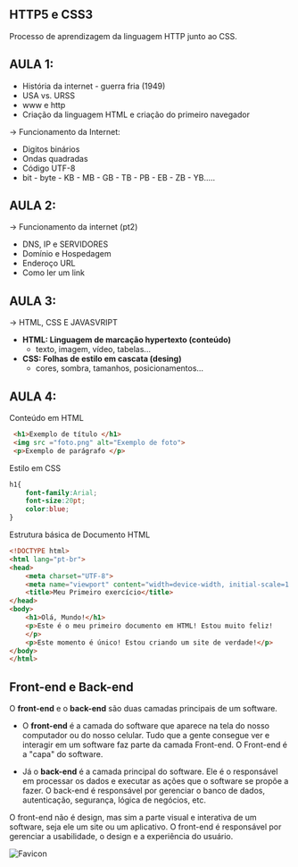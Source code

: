 ## HTTP5 e CSS3
 Processo de aprendizagem da linguagem HTTP junto ao CSS.

## AULA 1:
* História da internet - guerra fria (1949)
* USA vs. URSS
* www e http
* Criação da linguagem HTML e criação do primeiro navegador

→ Funcionamento da Internet:

* Digitos binários
* Ondas quadradas
* Código UTF-8
* bit - byte - KB - MB - GB - TB - PB - EB - ZB - YB.....

## AULA 2:
→ Funcionamento da internet (pt2)
* DNS, IP e SERVIDORES
* Domínio e Hospedagem
* Enderoço URL
* Como ler um link

## AULA 3:
→ HTML, CSS E JAVASVRIPT

- **HTML: Linguagem de marcação hypertexto (conteúdo)**
   - texto, imagem, vídeo, tabelas...
- **CSS: Folhas de estilo em cascata (desing)**
   - cores, sombra, tamanhos, posicionamentos...

## AULA 4:
Conteúdo em HTML

```html
 <h1>Exemplo de título </h1>
 <img src ="foto.png" alt="Exemplo de foto">
 <p>Exemplo de parágrafo </p>
```

Estilo em CSS


```css
h1{
    font-family:Arial;
    font-size:20pt;
    color:blue;
}
```

Estrutura básica de Documento HTML

```html
<!DOCTYPE html>
<html lang="pt-br">
<head>
    <meta charset="UTF-8">
    <meta name="viewport" content="width=device-width, initial-scale=1.0">
    <title>Meu Primeiro exercício</title>
</head>
<body>
    <h1>Olá, Mundo!</h1>
    <p>Este é o meu primeiro documento em HTML! Estou muito feliz!
    </p>
    <p>Este momento é único! Estou criando um site de verdade!</p>
</body>
</html>
```

## Front-end e Back-end
O **front-end** e o **back-end** são duas camadas principais de um software. 

* O **front-end** é a camada do software que aparece na tela do nosso computador ou do nosso celular. Tudo que a gente consegue ver e interagir em um software faz parte da camada Front-end. O Front-end é a "capa" do software. 

* Já o **back-end** é a camada principal do software. Ele é o responsável em processar os dados e executar as ações que o software se propõe a fazer. O back-end é responsável por gerenciar o banco de dados, autenticação, segurança, lógica de negócios, etc.

O front-end não é design, mas sim a parte visual e interativa de um software, seja ele um site ou um aplicativo. O front-end é responsável por gerenciar a usabilidade, o design e a experiência do usuário. 

<img scr="/Execícios/ex004/favicon.ico" alt="Favicon">